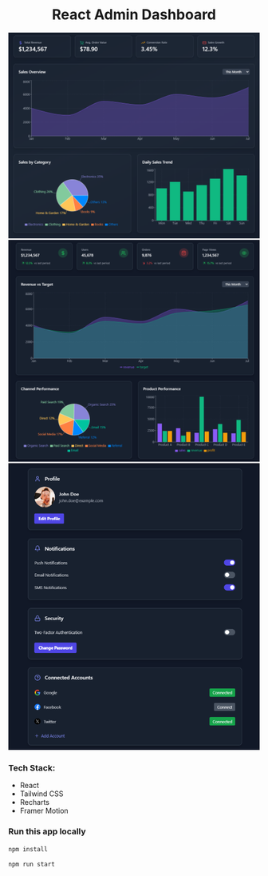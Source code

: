 <h1 align="center">React Admin Dashboard</h1>

![](/public/screenshot-for-readme-1.png)
![](/public/screenshot-for-readme-2.png)
![](/public/screenshot-for-readme-3.png)

### Tech Stack:

-   React
-   Tailwind CSS
-   Recharts
-   Framer Motion

### Run this app locally

```shell
npm install
```

```shell
npm run start
```
